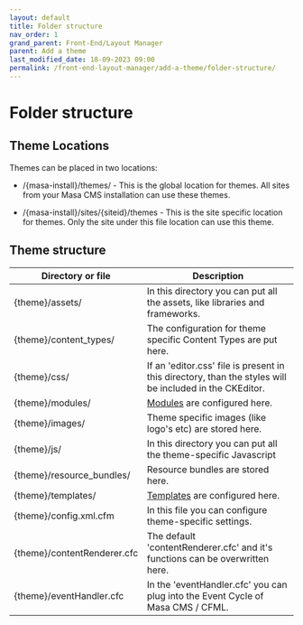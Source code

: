 ```yaml
---
layout: default
title: Folder structure
nav_order: 1
grand_parent: Front-End/Layout Manager
parent: Add a theme
last_modified_date: 18-09-2023 09:00
permalink: /front-end-layout-manager/add-a-theme/folder-structure/
---
```


# Folder structure

## Theme Locations
Themes can be placed in two locations:

* /{masa-install}/themes/  - This is the global location for themes. All sites from your Masa CMS installation can use these themes.

* /{masa-install}/sites/{siteid}/themes - This is the site specific location for themes. Only the site under this file location can use this theme.

## Theme structure

| Directory or file | Description |
| ----------- | ----------- |
| {theme}/assets/ | In this directory you can put all the assets, like libraries and frameworks.  |
| {theme}/content_types/ | The configuration for theme specific Content Types are put here.  |
| {theme}/css/ | If an 'editor.css' file is present in this directory, than the styles will be included in the CKEditor.  |
| {theme}/modules/ | [Modules](/front-end-layout-manager/add-a-theme/modules/) are configured here.  |
| {theme}/images/ | Theme specific images (like logo's etc) are stored here.  |
| {theme}/js/ | In this directory you can put all the theme-specific Javascript  |
| {theme}/resource_bundles/ | Resource bundles are stored here.  |
| {theme}/templates/ | [Templates](/front-end-layout-manager/add-a-theme/templates/) are configured here.  |
| {theme}/config.xml.cfm | In this file you can configure theme-specific settings.  |
| {theme}/contentRenderer.cfc | The default 'contentRenderer.cfc' and it's functions can be overwritten here.  |
| {theme}/eventHandler.cfc | In the 'eventHandler.cfc' you can plug into the Event Cycle of Masa CMS / CFML.  |